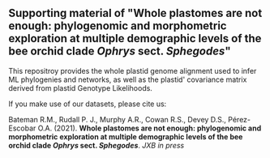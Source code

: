 ## Supporting material of "Whole plastomes are not enough: phylogenomic and morphometric exploration at multiple demographic levels of the bee orchid clade *Ophrys* sect. *Sphegodes*"

This repositroy provides the whole plastid genome alignment used to infer ML phylogenies and networks, as well as the plastid' covariance matrix derived from plastid Genotype Likelihoods.

If you make use of our datasets, please cite us:

Bateman R.M., Rudall P. J., Murphy A.R., Cowan R.S., Devey D.S., Pérez-Escobar O.A. (2021). **Whole plastomes are not enough: phylogenomic and morphometric exploration at multiple demographic levels of the bee orchid clade *Ophrys* sect. *Sphegodes***. *JXB in press*

